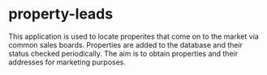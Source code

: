 # property-leads
This application is used to locate properites that come on to the market via common sales boards.
Properties are added to the database and their status checked periodically. The aim is to obtain properties and their addresses for marketing purposes.
